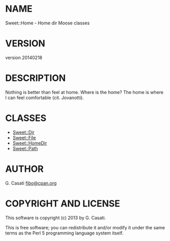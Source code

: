 # NAME

Sweet::Home - Home dir Moose classes

# VERSION

version 20140218

# DESCRIPTION

Nothing is better than feel at home. Where is the home? The home is where I can feel comfortable (cit. Jovanotti).

# CLASSES

- [Sweet::Dir](http://search.cpan.org/perldoc?Sweet::Dir)
- [Sweet::File](http://search.cpan.org/perldoc?Sweet::File)
- [Sweet::HomeDir](http://search.cpan.org/perldoc?Sweet::HomeDir)
- [Sweet::Path](http://search.cpan.org/perldoc?Sweet::Path)

# AUTHOR

G. Casati <fibo@cpan.org>

# COPYRIGHT AND LICENSE

This software is copyright (c) 2013 by G. Casati.

This is free software; you can redistribute it and/or modify it under
the same terms as the Perl 5 programming language system itself.
